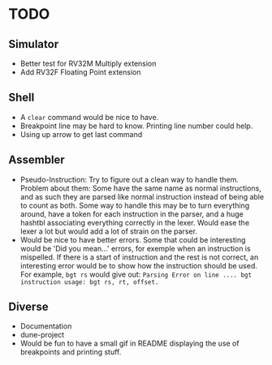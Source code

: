 # TODO

## Simulator

* Better test for RV32M Multiply extension
* Add RV32F Floating Point extension

## Shell

* A `clear` command would be nice to have.
* Breakpoint line may be hard to know. Printing line number could help.
* Using up arrow to get last command

## Assembler

* Pseudo-Instruction: Try to figure out a clean way to handle them.
  Problem about them: Some have the same name as normal instructions, and as
  such they are parsed like normal instruction instead of being able to count as
  both.
  Some way to handle this may be to turn everything around, have a token for
  each instruction in the parser, and a huge hashtbl associating everything
  correctly in the lexer.
  Would ease the lexer a lot but would add a lot of strain on the parser.
* Would be nice to have better errors.
  Some that could be interesting would be 'Did you mean...' errors, for exemple
  when an instruction is mispelled.
  If there is a start of instruction and the rest is not correct, an interesting
  error would be to show how the instruction should be used.
  For example, ``bgt rs`` would give out: ``Parsing Error on line .... bgt
  instruction usage: bgt rs, rt, offset.``

## Diverse

* Documentation
* dune-project
* Would be fun to have a small gif in README displaying the use of breakpoints
  and printing stuff.
